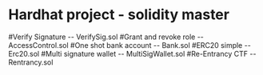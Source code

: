 # Hardhat project - solidity master

#Verify Signature -- VerifySig.sol
#Grant and revoke role -- AccessControl.sol
#One shot bank account -- Bank.sol
#ERC20 simple -- Erc20.sol
#Multi signature wallet -- MultiSigWallet.sol
#Re-Entrancy CTF -- Rentrancy.sol
